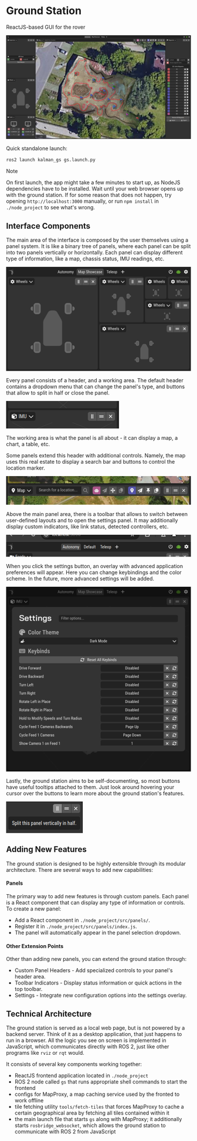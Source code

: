 # Ground Station

ReactJS-based GUI for the rover

![](docs/ui.jpg)

Quick standalone launch:

```bash
ros2 launch kalman_gs gs.launch.py
```

> [!NOTE]
> On first launch, the app might take a few minutes to start up, as NodeJS dependencies have to be installed.
> Wait until your web browser opens up with the ground station.
> If for some reason that does not happen, try opening `http://localhost:3000` manually, or run `npm install` in `./node_project` to see what's wrong.

## Interface Components

The main area of the interface is composed by the user themselves using a panel system. It is like a binary tree of panels, where each panel can be split into two panels vertically or horizontally. Each panel can display different type of information, like a map, chassis status, IMU readings, etc.

![](./docs/panels.png)

Every panel consists of a header, and a working area. The default header contains a dropdown menu that can change the panel's type, and buttons that allow to split in half or close the panel.

![](./docs/panel-header.png)

The working area is what the panel is all about - it can display a map, a chart, a table, etc.

Some panels extend this header with additional controls. Namely, the map uses this real estate to display a search bar and buttons to control the location marker.

![](./docs/map-header.png)

Above the main panel area, there is a toolbar that allows to switch between user-defined layouts and to open the settings panel. It may additionally display custom indicators, like link status, detected controllers, etc.

![](./docs/toolbar.png)

When you click the settings button, an overlay with advanced application preferences will appear. Here you can change keybindings and the color scheme. In the future, more advanced settings will be added.

![](./docs/settings.png)

Lastly, the ground station aims to be self-documenting, so most buttons have useful tooltips attached to them. Just look around hovering your cursor over the buttons to learn more about the ground station's features.

![](./docs/tooltip.png)

## Adding New Features

The ground station is designed to be highly extensible through its modular architecture. There are several ways to add new capabilities:

#### Panels

The primary way to add new features is through custom panels. Each panel is a React component that can display any type of information or controls. To create a new panel:

- Add a React component in `./node_project/src/panels/`.
- Register it in `./node_project/src/panels/index.js`.
- The panel will automatically appear in the panel selection dropdown.

#### Other Extension Points

Other than adding new panels, you can extend the ground station through:

- Custom Panel Headers - Add specialized controls to your panel's header area.
- Toolbar Indicators - Display status information or quick actions in the top toolbar.
- Settings - Integrate new configuration options into the settings overlay.

## Technical Architecture

The ground station is served as a local web page, but is not powered by a backend server. Think of it as a desktop application, that just happens to run in a browser. All the logic you see on screen is implemented in JavaScript, which communicates directly with ROS 2, just like other programs like `rviz` or `rqt` would.

It consists of several key components working together:

- ReactJS frontend application located in `./node_project`
- ROS 2 node called `gs` that runs appropriate shell commands to start the frontend
- configs for MapProxy, a map caching service used by the fronted to work offline
- tile fetching utility `tools/fetch-tiles` that forces MapProxy to cache a certain geographical area by fetching all tiles contained within it
- the main launch file that starts `gs` along with MapProxy; it additionally starts `rosbridge_websocket`, which allows the ground station to communicate with ROS 2 from JavaScript
